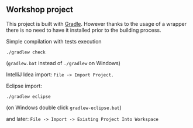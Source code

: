 ## Workshop project

This project is built with [Gradle](https://gradle.org/). However thanks to the usage of a wrapper there is no need to have it installed prior
to the building process.

Simple compilation with tests execution

    ./gradlew check

(`gradlew.bat` instead of `./gradlew` on Windows)


IntelliJ Idea import: `File -> Import Project.`


Eclipse import:

    ./gradlew eclipse

(on Windows double click `gradlew-eclipse.bat`)

and later: `File -> Import -> Existing Project Into Workspace`
